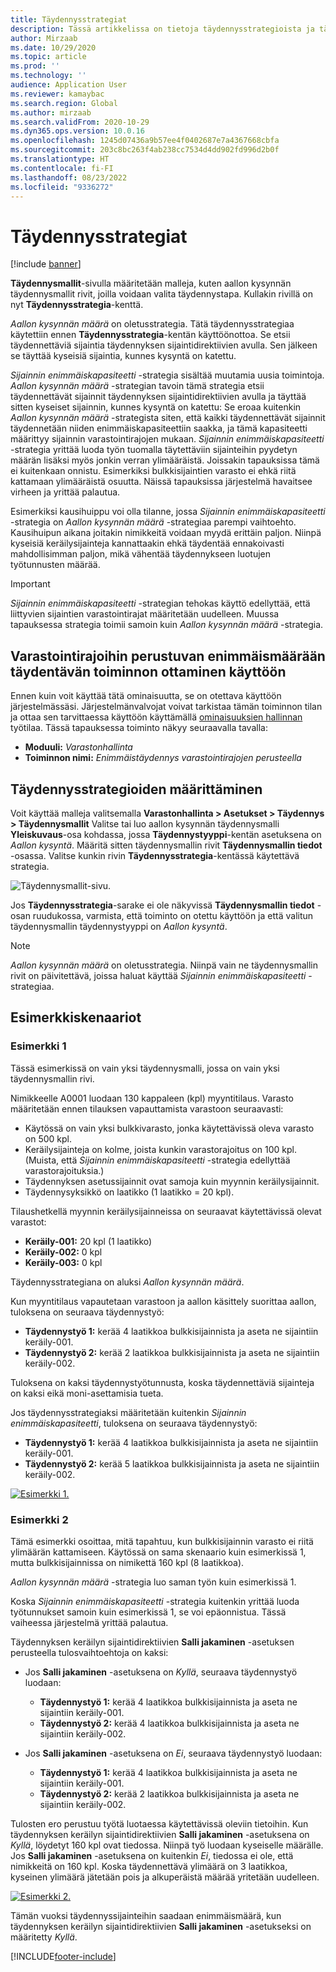```yaml
---
title: Täydennysstrategiat
description: Tässä artikkelissa on tietoja täydennysstrategioista ja täydennystavan valitsemisesta käyttämällä Täydennysstrategia-kenttää aallon kysynnän täydennysmallin riveillä.
author: Mirzaab
ms.date: 10/29/2020
ms.topic: article
ms.prod: ''
ms.technology: ''
audience: Application User
ms.reviewer: kamaybac
ms.search.region: Global
ms.author: mirzaab
ms.search.validFrom: 2020-10-29
ms.dyn365.ops.version: 10.0.16
ms.openlocfilehash: 1245d07436a9b57ee4f0402687e7a4367668cbfa
ms.sourcegitcommit: 203c8bc263f4ab238cc7534d4dd902fd996d2b0f
ms.translationtype: HT
ms.contentlocale: fi-FI
ms.lasthandoff: 08/23/2022
ms.locfileid: "9336272"
---
```

# <a name="replenishment-strategies"></a>Täydennysstrategiat

[!include [banner](../includes/banner.md)]

**Täydennysmallit**-sivulla määritetään malleja, kuten aallon kysynnän täydennysmallit rivit, joilla voidaan valita täydennystapa. Kullakin rivillä on nyt **Täydennysstrategia**-kenttä.

*Aallon kysynnän määrä* on oletusstrategia. Tätä täydennysstrategiaa käytettiin ennen **Täydennysstrategia**-kentän käyttöönottoa. Se etsii täydennettäviä sijaintia täydennyksen sijaintidirektiivien avulla. Sen jälkeen se täyttää kyseisiä sijaintia, kunnes kysyntä on katettu.

*Sijainnin enimmäiskapasiteetti* -strategia sisältää muutamia uusia toimintoja. *Aallon kysynnän määrä* -strategian tavoin tämä strategia etsii täydennettävät sijainnit täydennyksen sijaintidirektiivien avulla ja täyttää sitten kyseiset sijainnin, kunnes kysyntä on katettu: Se eroaa kuitenkin *Aallon kysynnän määrä* -strategista siten, että kaikki täydennettävät sijainnit täydennetään niiden enimmäiskapasiteettiin saakka, ja tämä kapasiteetti määrittyy sijainnin varastointirajojen mukaan. *Sijainnin enimmäiskapasiteetti* -strategia yrittää luoda työn tuomalla täytettäviin sijainteihin pyydetyn määrän lisäksi myös jonkin verran ylimääräistä. Joissakin tapauksissa tämä ei kuitenkaan onnistu. Esimerkiksi bulkkisijaintien varasto ei ehkä riitä kattamaan ylimääräistä osuutta. Näissä tapauksissa järjestelmä havaitsee virheen ja yrittää palautua.

Esimerkiksi kausihuippu voi olla tilanne, jossa *Sijainnin enimmäiskapasiteetti* -strategia on *Aallon kysynnän määrä* -strategiaa parempi vaihtoehto. Kausihuipun aikana joitakin nimikkeitä voidaan myydä erittäin paljon. Niinpä kyseisiä keräilysijainteja kannattaakin ehkä täydentää ennakoivasti mahdollisimman paljon, mikä vähentää täydennykseen luotujen työtunnusten määrää.

> [!IMPORTANT]
> *Sijainnin enimmäiskapasiteetti* -strategian tehokas käyttö edellyttää, että liittyvien sijaintien varastointirajat määritetään uudelleen. Muussa tapauksessa strategia toimii samoin kuin *Aallon kysynnän määrä* -strategia.

## <a name="turn-on-the-replenish-to-max-based-on-stocking-limits-feature"></a>Varastointirajoihin perustuvan enimmäismäärään täydentävän toiminnon ottaminen käyttöön

Ennen kuin voit käyttää tätä ominaisuutta, se on otettava käyttöön järjestelmässäsi. Järjestelmänvalvojat voivat tarkistaa tämän toiminnon tilan ja ottaa sen tarvittaessa käyttöön käyttämällä [ominaisuuksien hallinnan](../../fin-ops-core/fin-ops/get-started/feature-management/feature-management-overview.md) työtilaa. Tässä tapauksessa toiminto näkyy seuraavalla tavalla:

- **Moduuli:** *Varastonhallinta*
- **Toiminnon nimi:** *Enimmäistäydennys varastointirajojen perusteella*

## <a name="set-up-replenishment-strategies"></a>Täydennysstrategioiden määrittäminen

Voit käyttää malleja valitsemalla **Varastonhallinta \> Asetukset \> Täydennys \> Täydennysmallit** Valitse tai luo aallon kysynnän täydennysmalli **Yleiskuvaus**-osa kohdassa, jossa **Täydennystyyppi**-kentän asetuksena on *Aallon kysyntä*. Määritä sitten täydennysmallin rivit **Täydennysmallin tiedot** -osassa. Valitse kunkin rivin **Täydennysstrategia**-kentässä käytettävä strategia.

![Täydennysmallit-sivu.](media/ReplenTempWaveDmdMaxLocCap.png "Täydennysmallit-sivu")

Jos **Täydennysstrategia**-sarake ei ole näkyvissä **Täydennysmallin tiedot** -osan ruudukossa, varmista, että toiminto on otettu käyttöön ja että valitun täydennysmallin täydennystyyppi on *Aallon kysyntä*.

> [!NOTE]
> *Aallon kysynnän määrä* on oletusstrategia. Niinpä vain ne täydennysmallin rivit on päivitettävä, joissa haluat käyttää *Sijainnin enimmäiskapasiteetti* -strategiaa.

## <a name="example-scenarios"></a>Esimerkkiskenaariot

### <a name="example-1"></a>Esimerkki 1

Tässä esimerkissä on vain yksi täydennysmalli, jossa on vain yksi täydennysmallin rivi.

Nimikkeelle A0001 luodaan 130 kappaleen (kpl) myyntitilaus. Varasto määritetään ennen tilauksen vapauttamista varastoon seuraavasti:

- Käytössä on vain yksi bulkkivarasto, jonka käytettävissä oleva varasto on 500 kpl.
- Keräilysijainteja on kolme, joista kunkin varastorajoitus on 100 kpl. (Muista, että *Sijainnin enimmäiskapasiteetti* -strategia edellyttää varastorajoituksia.)
- Täydennyksen asetussijainnit ovat samoja kuin myynnin keräilysijainnit.
- Täydennysyksikkö on laatikko (1 laatikko = 20 kpl).

Tilaushetkellä myynnin keräilysijainneissa on seuraavat käytettävissä olevat varastot:

- **Keräily-001:** 20 kpl (1 laatikko)
- **Keräily-002:** 0 kpl
- **Keräily-003:** 0 kpl

Täydennysstrategiana on aluksi *Aallon kysynnän määrä*.

Kun myyntitilaus vapautetaan varastoon ja aallon käsittely suorittaa aallon, tuloksena on seuraava täydennystyö:

- **Täydennystyö 1:** kerää 4 laatikkoa bulkkisijainnista ja aseta ne sijaintiin keräily-001.
- **Täydennystyö 2:** kerää 2 laatikkoa bulkkisijainnista ja aseta ne sijaintiin keräily-002.

Tuloksena on kaksi täydennystyötunnusta, koska täydennettäviä sijainteja on kaksi eikä moni-asettamisia tueta.

Jos täydennysstrategiaksi määritetään kuitenkin *Sijainnin enimmäiskapasiteetti*, tuloksena on seuraava täydennystyö:

- **Täydennystyö 1:** kerää 4 laatikkoa bulkkisijainnista ja aseta ne sijaintiin keräily-001.
- **Täydennystyö 2:** kerää 5 laatikkoa bulkkisijainnista ja aseta ne sijaintiin keräily-002.

[![Esimerkki 1.](media/ReplenTemp_example_1.png "Esimerkki 1")](media/ReplenTemp_example_1_large.png)

### <a name="example-2"></a>Esimerkki 2

Tämä esimerkki osoittaa, mitä tapahtuu, kun bulkkisijainnin varasto ei riitä ylimäärän kattamiseen. Käytössä on sama skenaario kuin esimerkissä 1, mutta bulkkisijainnissa on nimikettä 160 kpl (8 laatikkoa).

*Aallon kysynnän määrä* -strategia luo saman työn kuin esimerkissä 1.

Koska *Sijainnin enimmäiskapasiteetti* -strategia kuitenkin yrittää luoda työtunnukset samoin kuin esimerkissä 1, se voi epäonnistua. Tässä vaiheessa järjestelmä yrittää palautua.

Täydennyksen keräilyn sijaintidirektiivien **Salli jakaminen** -asetuksen perusteella tulosvaihtoehtoja on kaksi:

- Jos **Salli jakaminen** -asetuksena on *Kyllä*, seuraava täydennystyö luodaan:

    - **Täydennystyö 1:** kerää 4 laatikkoa bulkkisijainnista ja aseta ne sijaintiin keräily-001.
    - **Täydennystyö 2:** kerää 4 laatikkoa bulkkisijainnista ja aseta ne sijaintiin keräily-002.

- Jos **Salli jakaminen** -asetuksena on *Ei*, seuraava täydennystyö luodaan:

    - **Täydennystyö 1:** kerää 4 laatikkoa bulkkisijainnista ja aseta ne sijaintiin keräily-001.
    - **Täydennystyö 2:** kerää 2 laatikkoa bulkkisijainnista ja aseta ne sijaintiin keräily-002.

Tulosten ero perustuu työtä luotaessa käytettävissä oleviin tietoihin. Kun täydennyksen keräilyn sijaintidirektiivien **Salli jakaminen** -asetuksena on *Kyllä*, löydetyt 160 kpl ovat tiedossa. Niinpä työ luodaan kyseiselle määrälle. Jos **Salli jakaminen** -asetuksena on kuitenkin *Ei*, tiedossa ei ole, että nimikkeitä on 160 kpl. Koska täydennettävä ylimäärä on 3 laatikkoa, kyseinen ylimäärä jätetään pois ja alkuperäistä määrää yritetään uudelleen.

[![Esimerkki 2.](media/ReplenTemp_example_2.png "Esimerkki 2")](media/ReplenTemp_example_2_large.png)

Tämän vuoksi täydennyssijainteihin saadaan enimmäismäärä, kun täydennyksen keräilyn sijaintidirektiivien **Salli jakaminen** -asetukseksi on määritetty *Kyllä*.


[!INCLUDE[footer-include](../../includes/footer-banner.md)]